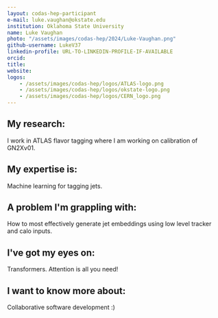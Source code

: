 ```yaml
---
layout: codas-hep-participant
e-mail: luke.vaughan@okstate.edu
institution: Oklahoma State University
name: Luke Vaughan
photo: "/assets/images/codas-hep/2024/Luke-Vaughan.png"
github-username: LukeV37
linkedin-profile: URL-TO-LINKEDIN-PROFILE-IF-AVAILABLE
orcid:
title:
website:
logos:
    - /assets/images/codas-hep/logos/ATLAS-logo.png
    - /assets/images/codas-hep/logos/okstate-logo.png
    - /assets/images/codas-hep/logos/CERN_logo.png
---
```


## My research:
I work in ATLAS flavor tagging where I am working on calibration of GN2Xv01.

## My expertise is:
Machine learning for tagging jets.

## A problem I'm grappling with:
How to most effectively generate jet embeddings using low level tracker and calo inputs.

## I've got my eyes on:
Transformers. Attention is all you need!

## I want to know more about:
Collaborative software development :)

